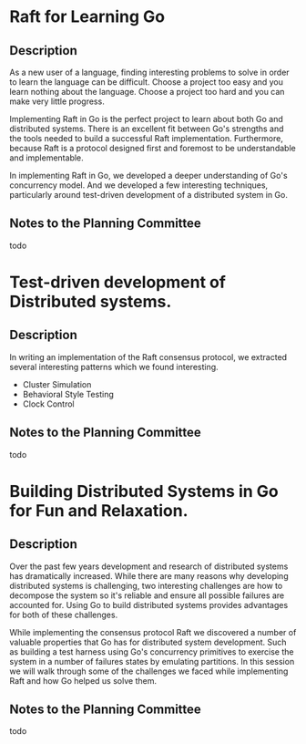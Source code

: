 Raft for Learning Go
====

## Description

As a new user of a language, finding interesting problems to solve in order to
learn the language can be difficult. Choose a project too easy and you learn
nothing about the language. Choose a project too hard and you can make very
little progress.

Implementing Raft in Go is the perfect project to learn about both Go and
distributed systems. There is an excellent fit between Go's strengths and the
tools needed to build a successful Raft implementation. Furthermore, because
Raft is a protocol designed first and foremost to be understandable and
implementable.

In implementing Raft in Go, we developed a deeper understanding of Go's
concurrency model. And we developed a few
interesting techniques, particularly around test-driven development of a
distributed system in Go.

## Notes to the Planning Committee

todo

Test-driven development of Distributed systems.
====

## Description

In writing an implementation of the Raft consensus protocol, we extracted
several interesting patterns which we found interesting.

* Cluster Simulation
* Behavioral Style Testing
* Clock Control

## Notes to the Planning Committee

todo

Building Distributed Systems in Go for Fun and Relaxation.
====

## Description

Over the past few years development and research of distributed systems has
dramatically increased. While there are many reasons why developing distributed
systems is challenging, two interesting challenges are how to decompose the system
so it's reliable and ensure all possible failures are accounted for. Using Go
to build distributed systems provides advantages for both of these challenges.

While implementing the consensus protocol Raft we discovered a number of valuable
properties that Go has for distributed system development. Such as building a
test harness using Go's concurrency primitives to exercise the system in a number
of failures states by emulating partitions. In this session we will walk through
some of the challenges we faced while implementing Raft and how Go helped us
solve them.

## Notes to the Planning Committee

todo
